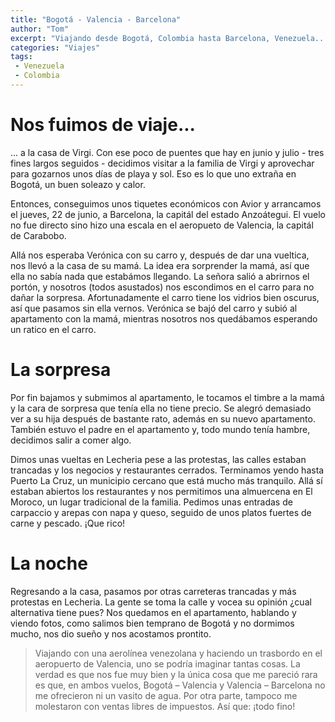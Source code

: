 ```yaml
---
title: "Bogotá - Valencia - Barcelona"
author: "Tom"
excerpt: "Viajando desde Bogotá, Colombia hasta Barcelona, Venezuela..."
categories: "Viajes"
tags: 
 - Venezuela
 - Colombia
---
```


# Nos fuimos de viaje...

... a la casa de Virgi. Con ese poco de puentes que hay en junio y julio - tres fines largos seguidos - decidimos visitar a la familia de Virgi y aprovechar para gozarnos unos días de playa y sol. Eso es lo que uno extraña en Bogotá, un buen soleazo y calor. 

Entonces, conseguimos unos tiquetes económicos con Avior y arrancamos el jueves, 22 de junio, a Barcelona, la capitál del estado Anzoátegui. El vuelo no fue directo sino hizo una escala en el aeropueto de Valencia, la capitál de Carabobo. 

Allá nos esperaba Verónica con su carro y, después de dar una vueltica, nos llevó a la casa de su mamá. La idea era sorprender la mamá, así que ella no sabía nada que estabámos llegando. La señora salió a abrirnos el portón, y nosotros (todos asustados) nos escondimos en el carro para no dañar la sorpresa. Afortunadamente el carro tiene los vidrios bien oscurus, así que pasamos sin ella vernos. Verónica se bajó del carro y subió al apartamento con la mamá, mientras nosotros nos quedábamos esperando un ratico en el carro.            

# La sorpresa
 
 Por fin bajamos y submimos al apartamento, le tocamos el timbre a la mamá y la cara de sorpresa que tenía ella no tiene precio. Se alegró demasiado ver a su hija después de bastante rato, además en su nuevo apartamento. También estuvo el padre en el apartamento y, todo mundo tenía hambre, decidimos salir a comer algo. 

 Dimos unas vueltas en Lecheria pese a las protestas, las calles estaban trancadas y los negocios y restaurantes cerrados. Terminamos yendo hasta Puerto La Cruz, un municipio cercano que está mucho más tranquilo. Allá sí estaban abiertos los restaurantes y nos permitimos una almuercena en El Moroco, un lugar tradicional de la familia. Pedimos unas entradas de carpaccio y arepas con napa y queso, seguido de unos platos fuertes de carne y pescado. ¡Que rico!

# La noche

 Regresando a la casa, pasamos por otras carreteras trancadas y más protestas en Lecheria. La gente se toma la calle y vocea su opinión ¿cual alternativa tiene pues? Nos quedamos en el apartamento, hablando y viendo fotos, como salimos bien temprano de Bogotá y no dormimos mucho, nos dio sueño y nos acostamos prontito.
 

 > Viajando con una aerolínea venezolana y haciendo un trasbordo en el aeropuerto de Valencia, uno se podría imaginar tantas cosas. La verdad es que nos fue muy bien y la única cosa que me pareció rara es que, en ambos vuelos, Bogotá – Valencia y Valencia – Barcelona no me ofrecieron ni un vasito de agua. Por otra parte, tampoco me molestaron con ventas libres de impuestos. Así que: ¡todo fino! 
